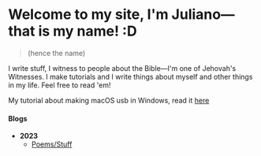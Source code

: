 # Welcome to my site, I'm Juliano—that is my name! :D
> (hence the name)

I write stuff, I witness to people about the Bible—I'm one of Jehovah's Witnesses. I make tutorials and I write things about myself and other things in my life. Feel free to read 'em!

My tutorial about making macOS usb in Windows, read it [here](extra/macusb_tutorial.md)
#### Blogs
- **2023**
  - [Poems/Stuff](blog/poems.md)
